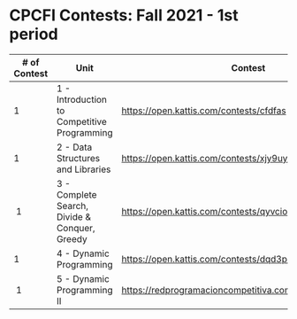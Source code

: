 # CPCFI Contests: Fall 2021 - 1st period

| \# of Contest | Unit | Contest | Editorial | Editorial Status |
| ------------- | ---- | ------- | --------- | ---------------- |
| 1 | 1 - Introduction to Competitive Programming  |  https://open.kattis.com/contests/cfdfas |  | Missing |
| 1 | 2 - Data Structures and Libraries  | https://open.kattis.com/contests/xjy9uy |  | Missing |
| 1 | 3 - Complete Search, Divide & Conquer, Greedy | https://open.kattis.com/contests/qyvcio  |  | Missing |
| 1 | 4 - Dynamic Programming | https://open.kattis.com/contests/dqd3pk | [here](https://github.com/CPCFI-org/contests/tree/main/1_Fall_2021/1-4-Dynamic-Programming-I) | Partially complete |
| 1 | 5 - Dynamic Programming II  | https://redprogramacioncompetitiva.com/contests/2020/13/ | [here](https://github.com/CPCFI-org/contests/tree/main/1_Fall_2021/1-5-Dynamic-Programming-II) | Misssing |

